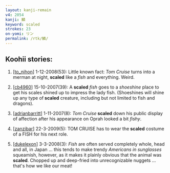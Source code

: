 ```yaml
---
layout: kanji-remain
v4: 2054
kanji: 鱗
keyword: scaled
strokes: 23
on-yomi: リン
permalink: /rtk/鱗/
---
```


## Koohii stories: 

1) [<a href="http://kanji.koohii.com/profile/to_nihon">to_nihon</a>] 1-12-2008(53): Little known fact: <em>Tom Cruise</em> turns into a merman at night,<strong> scaled</strong> like a <em>fish</em> and everything. Weird.

2) [<a href="http://kanji.koohii.com/profile/cb4960">cb4960</a>] 15-10-2007(39): A <strong>scaled</strong> <em>fish</em> goes to a <em>shoeshine</em> place to get his scales shined up to impress the lady fish. (Shoeshines will shine up any type of<strong> scaled</strong> creature, including but not limited to fish and dragons).

3) [<a href="http://kanji.koohii.com/profile/adrianbarritt">adrianbarritt</a>] 1-11-2007(8): <em>Tom Cruise</em><strong> scaled</strong> down his public display of affection after his appearance on Oprah looked a bit <em>fishy</em>.

4) [<a href="http://kanji.koohii.com/profile/zanzibar">zanzibar</a>] 22-3-2009(5): TOM CRUISE has to wear the<strong> scaled</strong> costume of a FISH for his next role.

5) [<a href="http://kanji.koohii.com/profile/dukelexon">dukelexon</a>] 3-3-2008(3): <em>Fish</em> are often served completely whole, head and all, in Japan ... this tends to make trendy <em>Americans in sunglasses</em> squeamish, however, as it makes it plainly obvious that the animal was<strong> scaled</strong>. Chopped up and deep-fried into unrecognizable nuggets ... that&#039;s how we like our meat!


